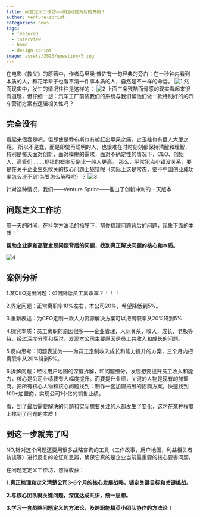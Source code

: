 ```yaml
---
title: 问题定义工作坊——寻找问题背后的真相！
author: venture-sprint
categories: news
tags:
  - featured
  - interview
  - home
  - design sprint
image: assets/2020/question/5.jpg
---
```

在电影《教父》的原著中，作者马里奥·普佐有一句经典的旁白：在一秒钟内看到本质的人，和花半辈子也看不清一件事本质的人，自然是不一样的命运。
![1](/assets/2020/question/1.jpg)
然而现实中，发生的情况往往是这样的：
![2](/assets/2020/question/1.jpg)
上面三条残酷而骨感的现实看起来很有道理，但仔细一想：汽车工厂前装我们的系统与我们帮他们做一款特别好的的汽车营销方案有逻辑相关性吗？

## 完全没有 ##

看起来很蠢是吧，但即使是乔布斯也有被赶出苹果之痛，史玉柱也有巨人大厦之殇。
所以不是蠢，而是即使再聪明的人，也很难在时时刻刻都保持清醒和理智，特别是每天面对创新，面对模糊的需求，面对不确定性的情况下，CEO、创始人、高管们........犯错的概率反倒比一般人更高。
那么，平常犯点小错没关系，要是在关乎企业生死攸关的核心问题上犯错呢（实际上这是常态，要不中国创业成功率怎么还不到1%要怎么解释呢）？
![3](/assets/2020/question/1.jpg)

针对这种情况，我们——Venture Sprint——推出了创新冲刺的一天版本：

## 问题定义工作坊 ##

用一天的时间，在科学方法论的指导下，帮你梳理问题背后的问题，现象下面的本质！

**帮助企业家和高管发现问题背后的问题，找到真正解决问题的核心和本质。**

![4](/assets/2020/question/4.jpg)

## 案例分析 ##

1.某CEO提出问题：如何降低员工离职率？！！！

2.界定问题：正常离职率10%左右，本公司20%，希望降低到5%。

3.重新表述：为CEO定制一款人力资源解决方案可以把离职率从20%降到5%

4.探究本质：员工离职的原因很多——企业管理，人际关系，收入，成长，老板等待，经过深度分享和探讨，发现本公司主要原因是员工共收入和成长的问题。

5.反向思考：问题表述为——为员工定制收入成长和能力提升的方案，三个月内把离职率从20%降到5%。

6.拆解问题：经过用户地图的深度拆解，和问题细分，发现想要提升员工收入和能力，核心是公司业绩要有大幅度提升。而要提升业绩，关键的人物是现有的加盟商。把所有核心人物和核心问题找到：制作一套加盟拓展的招商方案，快速找到100+加盟商，实现公司1个亿的销售业绩。

看，到了最后需要解决的问题和实际想要关注的人都发生了变化，这才在某种程度上找到了问题的本质！

## 到这一步就完了吗 ##

NO,针对这个问题还要用很多战略咨询的工具（工作故事，用户地图，利益相关者访谈等）进行反复的论证和思辨，确保它真的是企业当前最重要的核心要害问题。

在问题定定义工作坊，您将收获：

**1.真正梳理和定义清楚公司3-6个月的核心发展战略，锁定关键目标和关键挑战。**

**2.与核心团队就关键问题，深度达成共识，统一思想。**

**3.学习一套战略问题定义的方法论，及跨职能精英小团队协作的方法论！**

